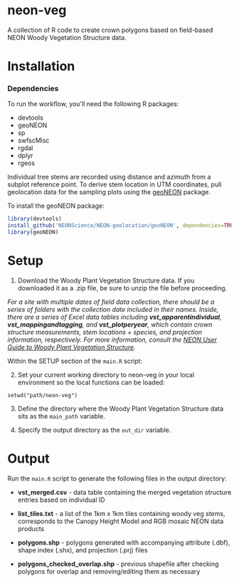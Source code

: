 neon-veg
================

A collection of R code to create crown polygons based on field-based NEON Woody Vegetation Structure data.


Installation
================

### Dependencies

To run the workflow, you'll need the following R packages:

-   devtools
-	geoNEON
-	sp
-	swfscMisc
-	rgdal
-	dplyr
- 	rgeos

Individual tree stems are recorded using distance and azimuth from a subplot reference point. To derive stem location in UTM coordinates, pull geolocation data for the sampling plots using the [geoNEON](https://github.com/NEONScience/NEON-geolocation/tree/master/geoNEON)  package.

To install the geoNEON package: 

``` r
library(devtools)
install_github('NEONScience/NEON-geolocation/geoNEON', dependencies=TRUE)
library(geoNEON)
```

Setup
================

1. Download the Woody Plant Vegetation Structure data. If you downloaded it as a .zip file, be sure to unzip the file before proceeding. 

*For a site with multiple dates of field data collection, there should be a series of folders with the collection date included in their names. Inside, there are a series of Excel data tables including **vst_apparentindividual**, **vst_mappingandtagging**, and **vst_plotperyear**, which contain crown structure measurements, stem locations + species, and projection information, respectively. For more information, consult the [NEON User Guide to Woody Plant Vegetation Structure](http://data.neonscience.org/api/v0/documents/NEON_vegStructure_userGuide_vA).* 


Within the SETUP section of the `main.R` script: 

2. Set your current working directory to neon-veg in your local environment so the local functions can be loaded:

```{r}
setwd("path/neon-veg")
```

3. Define the directory where the Woody Plant Vegetation Structure data sits as the `main_path` variable. 

4. Specify the output directory as the `out_dir` variable.


Output
================

Run the `main.R` script to generate the following files in the output directory: 

- 	**vst_merged.csv** - data table containing the merged vegetation structure entries based on individual ID

-	**list_tiles.txt** - a list of the 1km x 1km tiles containing woody veg stems, corresponds to the Canopy Height Model and RGB mosaic NEON data products

-	**polygons.shp** - polygons generated with accompanying attribute (.dbf), shape index (.shx), and projection (.prj) files

-	**polygons_checked_overlap.shp** - previous shapefile after checking polygons for overlap and removing/editing them as necessary